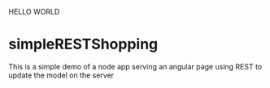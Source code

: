 HELLO WORLD




simpleRESTShopping
==================

This is a simple demo of a node app serving an angular page using REST to update the model on the server
